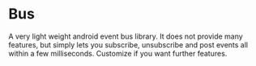 Bus
====

A very light weight android event bus library. It does not provide many features, but simply lets you subscribe, unsubscribe and post events all within a few milliseconds. Customize if you want further features.
